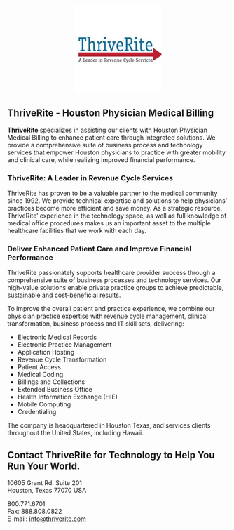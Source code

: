 <p align="center">
  <img src="https://github.com/enstepgabriel/thriverite.com/blob/11ae13f8a07719d25f00ed0169a3221356373154/images/thriverite_logo.jpg">
</p>

## ThriveRite - Houston Physician Medical Billing
**ThriveRite** specializes in assisting our clients with Houston Physician Medical Billing to enhance patient care through integrated solutions.
We provide a comprehensive suite of business process and technology services that empower Houston physicians to practice with greater mobility and clinical care, while realizing improved financial performance.

### ThriveRite: A Leader in Revenue Cycle Services
ThriveRite has proven to be a valuable partner to the medical community since 1992.  We provide technical expertise and solutions to help physicians’ practices become more efficient and save money.  As a strategic resource, ThriveRite’ experience in the technology space, as well as full knowledge of medical office procedures makes us an important asset to the multiple healthcare facilities that we work with each day.

### Deliver Enhanced Patient Care and Improve Financial Performance
ThriveRite passionately supports healthcare provider success through a comprehensive suite of business processes and technology services. Our high-value solutions enable private practice groups to achieve predictable, sustainable and cost-beneficial results.

To improve the overall patient and practice experience, we combine our physician practice expertise with revenue cycle management, clinical transformation, business process and IT skill sets, delivering:

- Electronic Medical Records
- Electronic Practice Management
- Application Hosting
- Revenue Cycle Transformation
- Patient Access
- Medical Coding
- Billings and Collections
- Extended Business Office
- Health Information Exchange (HIE)
- Mobile Computing
- Credentialing

The company is headquartered in Houston Texas, and services clients throughout the United States, including Hawaii.

## Contact ThriveRite for Technology to Help You Run Your World.
10605 Grant Rd. Suite 201</br>
Houston, Texas 77070 USA

800.771.6701</br>
Fax: 888.808.0822</br>
E-mail: [info@thriverite.com](mailto:info@thriverite.com)
